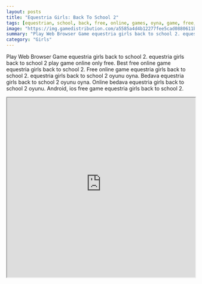 ```yaml
---
layout: posts
title: "Equestria Girls: Back To School 2"
tags: [equestrian, school, back, free, online, games, oyna, game, free, games, play, play, games]
image: "https://img.gamedistribution.com/a5585a4d4b12277fee5cad0880611bc6.jpg"
summary: "Play Web Browser Game equestria girls back to school 2. equestria girls back to school 2 play game online only free. Best free online game equestria girls back to school 2. Free online game equestria girls back to school 2. equestria girls back to school 2 oyunu oyna. Bedava equestria girls back to school 2 oyunu oyna. Online bedava equestria girls back to school 2 oyunu. Android, ios free game equestria girls back to school 2."
category: "Girls"
---
```


Play Web Browser Game equestria girls back to school 2. equestria girls back to school 2 play game online only free. Best free online game equestria girls back to school 2. Free online game equestria girls back to school 2. equestria girls back to school 2 oyunu oyna. Bedava equestria girls back to school 2 oyunu oyna. Online bedava equestria girls back to school 2 oyunu. Android, ios free game equestria girls back to school 2.

<iframe width="100%" height="480px;" src="https://flash.gamedistribution.com?game=a5585a4d4b12277fee5cad0880611bc6"></iframe>